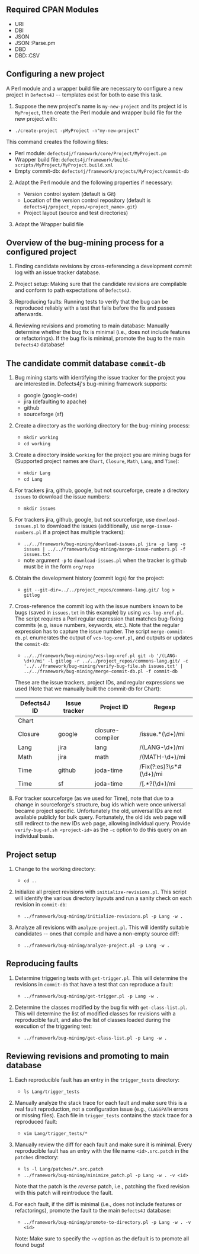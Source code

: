 Required CPAN Modules
----------------------
- URI
- DBI
- JSON
- JSON::Parse.pm
- DBD
- DBD::CSV

Configuring a new project
----------------------------
A Perl module and a wrapper build file are necessary to configure a new project
in `Defects4J` -- templates exist for both to ease this task.

1. Suppose the new project's name is `my-new-project` and its project id is
`MyProject`, then create the Perl module and wrapper build file for the new
project with:
  - `./create-project -pMyProject -n"my-new-project"`

This command creates the following files:
  - Perl module: `defects4j/framework/core/Project/MyProject.pm`
  - Wrapper build file: `defects4j/framework/build-scripts/MyProject/MyProject.build.xml`
  - Empty commit-db: `defects4j/framework/projects/MyProject/commit-db`

2. Adapt the Perl module and the following properties if necessary:
    - Version control system (default is Git)
    - Location of the version control repository (default is
      `defects4j/project_repos/<project_name>.git`)
    - Project layout (source and test directories)

3. Adapt the Wrapper build file

Overview of the bug-mining process for a configured project
----------------------------
1. Finding candidate revisions by cross-referencing a development commit log
   with an issue tracker database.

2. Project setup: Making sure that the candidate revisions are compilable and
   conform to path expectations of `Defects4J`.

3. Reproducing faults: Running tests to verify that the bug can be reproduced
   reliably with a test that fails before the fix and passes afterwards.

4. Reviewing revisions and promoting to main database: Manually determine
   whether the bug fix is minimal (i.e., does not include features or
   refactorings). If the bug fix is minimal, promote the bug to the main
   `Defects4J` database!

The candidate commit database `commit-db`
-------------------------
1. Bug mining starts with identifying the issue tracker for the project you are
   interested in. Defects4j's bug-mining framework supports:
    - google (google-code)
    - jira (defaulting to apache)
    - github
    - sourceforge (sf)

2. Create a directory as the working directory for the bug-mining process:
    - `mkdir working`
    - `cd working`

3. Create a directory inside `working` for the project you are mining bugs for
   (Supported project names are `Chart`, `Closure`, `Math`, `Lang`, and `Time`):
    - `mkdir Lang`
    - `cd Lang`

4. For trackers jira, github, google, but not sourceforge, create a
   directory `issues` to download the issue numbers:
    - `mkdir issues`

5. For trackers jira, github, google, but not sourceforge, use
   `download-issues.pl` to download the issues (additionally, use
   `merge-issue-numbers.pl` if a project has multiple trackers):
    - `../../framework/bug-mining/download-issues.pl jira -p lang -o issues | ../../framework/bug-mining/merge-issue-numbers.pl -f issues.txt`
    - note argument `-p` to `download-issues.pl` when the tracker is github must be in the form `org/repo`

6. Obtain the development history (commit logs) for the project:
    - `git --git-dir=../../project_repos/commons-lang.git/ log > gitlog`

7. Cross-reference the commit log with the issue numbers known to be bugs
   (saved in `issues.txt` in this example) by using `vcs-log-xref.pl`. The
   script requires a Perl regular expression that matches bug-fixing commits
   (e.g, issue numbers, keywords, etc.). Note that the regular expression has to
   capture the issue number. The script `merge-commit-db.pl` enumerates the
   output of `vcs-log-xref.pl`, and outputs or updates the `commit-db`:
    -  `../../framework/bug-mining/vcs-log-xref.pl git -b '/(LANG-\d+)/mi' -l gitlog -r ../../project_repos/commons-lang.git/ -c '../../framework/bug-mining/verify-bug-file.sh issues.txt' | ../../framework/bug-mining/merge-commit-db.pl -f commit-db`


   These are the issue trackers, project IDs, and regular expressions we used
   (Note that we manually built the commit-db for Chart):

   | Defects4J ID | Issue tracker | Project ID       | Regexp                 |
   |--------------|---------------|------------------|------------------------|
   | Chart        |               |                  |                        |
   | Closure      | google        | closure-compiler | /issue.*(\d+)/mi       |
   | Lang         | jira          | lang             | /(LANG-\d+)/mi         |
   | Math         | jira          | math             | /(MATH-\d+)/mi         |
   | Time         | github        | joda-time        | /Fix(?:es)?\s*#(\d+)/mi |
   | Time         | sf            | joda-time        | /\[.*?(\d+)/mi         |

8. For tracker sourceforge (as we used for Time), note that due to a change in
   sourceforge's structure, bug ids which were once universal became project
   specific. Unfortunately the old, universal IDs are not available publicly for
   bulk query. Fortunately, the old ids web page will still redirect to the new
   IDs web page, allowing individual query.
   Provide `verify-bug-sf.sh <project-id>` as the `-c` option to do this query
   on an individual basis.


Project setup
------------
1. Change to the working directory:
    - `cd ..`

2. Initialize all project revisions with `initialize-revisions.pl`. This script
   will identify the various directory layouts and run a sanity check on each
   revision in `commit-db`:
    - `../framework/bug-mining/initialize-revisions.pl -p Lang -w .`

3. Analyze all revisions with `analyze-project.pl`. This will identify suitable
   candidates -- ones that compile and have a non-empty source diff:
    - `../framework/bug-mining/analyze-project.pl -p Lang -w .`

Reproducing faults
-------------
1. Determine triggering tests with `get-trigger.pl`. This will determine the
   revisions in `commit-db` that have a test that can reproduce a fault:
    - `../framework/bug-mining/get-trigger.pl -p Lang -w .`

2. Determine the classes modified by the bug fix with `get-class-list.pl`. This
   will determine the list of modified classes for revisions with a reproducible
   fault, and also the list of classes loaded during the execution of the
   triggering test:
    - `../framework/bug-mining/get-class-list.pl -p Lang -w .`

Reviewing revisions and promoting to main database
------------------
1. Each reproducible fault has an entry in the `trigger_tests` directory:
    - `ls Lang/trigger_tests`

2. Manually analyze the stack trace for each fault and make sure this is a real
   fault reproduction, not a configuration issue (e.g., `CLASSPATH` errors or
   missing files). Each file in `trigger_tests` contains the stack trace for a
   reproduced fault:
    - `vim Lang/trigger_tests/*`

3. Manually review the diff for each fault and make sure it is minimal. Every
   reproducible fault has an entry with the file name `<id>.src.patch` in the
   `patches` directory:
     - `ls -l Lang/patches/*.src.patch`
     - `../framework/bug-mining/minimize_patch.pl -p Lang -w . -v <id>`

   Note that the patch is the *reverse* patch, i.e., patching the fixed revision
   with this patch will reintroduce the fault.


4. For each fault, if the diff is minimal (i.e., does not include features or
   refactorings), promote the fault to the main `Defects4J` database:
    - `../framework/bug-mining/promote-to-directory.pl -p Lang -w . -v <id>`

   Note: Make sure to specify the `-v` option as the default is to promote all
         found bugs!
